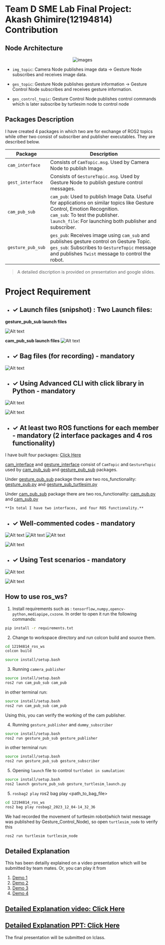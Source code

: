 # Team D SME Lab Final Project: Akash Ghimire(12194814) Contribution

## Node Architecture

<div align="center">
  <img src="images/final_project_arch.png" alt="images">
</div>

- `img_topic`: Camera Node publishes image data -> Gesture Node subscribes and receives image data.


- `ges_topic`: Gesture Node publishes gesture information -> Gesture Control Node subscribes and receives gesture information.


- `ges_control_topic`: Gesture Control Node publishes control commands which is later subscribe by turtlesim node to control node 

## Packages Description

I have created 4 packages in which two are for exchange of ROS2 topics while other two consist of subscriber and publisher executables.  They are described below. 


| Package         | Description |
| --------------- | ----------- |
| `cam_interface` | Consists of `CamTopic.msg`. Used by Camera Node to publish Image. |
| `gest_interface`| Consists of `GestureTopic.msg`. Used by Gesture Node to publish gesture control messages. |
| `cam_pub_sub`   | `cam_pub`: Used to publish Image Data. Useful for applications on similar topics like Gesture Control, Emotion Recognition.<br>`cam_sub`: To test the publisher.<br>`launch_file`: For launching both publisher and subscriber. |
| `gesture_pub_sub` | `ges_pub`: Receives image using `cam_sub` and publishes gesture control on Gesture Topic.<br>`ges_sub`: Subscribes to `GestureTopic` message and publishes `Twist` message to control the robot. |


> A detailed discription is provided on presentation and google slides. 


# Project Requirement

-  ## ✓ Launch files (snipshot) : Two Launch files:

**gesture_pub_sub launch files**

![Alt text](image.png)

**cam_pub_sub launch files**
![Alt text](image-1.png)


- ## ✓ Bag files (for recording) - mandatory
![Alt text](image-2.png)



- ## ✓ Using Advanced CLI with click library in Python - mandatory
![Alt text](image-3.png)

![Alt text](image-4.png)

- ##  ✓ At least two ROS functions for each member - mandatory (2 interface packages and 4 ros functionality)

I have built four packages: [Click Here](/12194814_ros_ws/src/)

  [cam_interface](/12194814_ros_ws/src/cam_interface) and [gesture_interface](/12194814_ros_ws/src/gesture_interface) consist of `CamTopic` and `GestureTopic` used by [cam_pub_sub](/12194814_ros_ws/src/cam_pub_sub) and [gesture_pub_sub](/12194814_ros_ws/src/gesture_pub_sub) packages.

  Under [gesture_pub_sub](/12194814_ros_ws/src/gesture_pub_sub) package there are two ros_functionality: 
  [gesture_pub.py](/12194814_ros_ws/src/gesture_pub_sub/gesture_pub_sub/ges_pub.py) and 
  [gesture_sub_turtlesim.py](/12194814_ros_ws/src/gesture_pub_sub/gesture_pub_sub/ges_sub_turtlesim.py) 


  Under [cam_pub_sub](/12194814_ros_ws/src/cam_pub_sub) package there are two ros_functionality: 
  [cam_pub.py](/12194814_ros_ws/src/cam_pub_sub/cam_pub_sub/cam_pub.py) and 
  [cam_sub.py](/12194814_ros_ws/src/cam_pub_sub/cam_pub_sub/cam_sub.py) 

    **In total I have two interfaces, and four ROS functionality.**





- ## ✓ Well-commented codes - mandatory
![Alt text](image-5.png)
![Alt text](image-6.png)
![Alt text](image-7.png)

![Alt text](image-8.png)

- ## ✓ Using Test scenarios - mandatory

![Alt text](image-9.png)

![Alt text](image-10.png)


## How to use ros_ws?

1. Install requirements such as : `tensorflow,numpy,opencv-python,mediapipe,cvzone`. In order to open it run the following commands: 
```bash
pip install -r requirements.txt
```

2. Change to workspace directory and run colcon build and source them. 
```bash
cd 12194814_ros_ws
colcon build
```

```bash
source install/setup.bash
```

3. Running `camera_publisher`
```bash
source install/setup.bash
ros2 run cam_pub_sub cam_pub
```

in other terminal run: 
```bash
source install/setup.bash
ros2 run cam_pub_sub cam_pub
```
Using this, you can verify the working of the cam publisher. 

4. Running `gesture_publisher` and `dummy_subscriber`

```bash
source install/setup.bash
ros2 run gesture_pub_sub gesture_publisher
```

in other terminal run: 
```bash
source install/setup.bash
ros2 run gesture_pub_sub gesture_subscriber
```

5. Opening `launch` file to control `turtlebot in sumulation`:
```bash
source install/setup.bash
ros2 launch gesture_pub_sub gesture_turtlesim_launch.py
```

5. `rosbag2 play`
ros2 bag play <path_to_bag_file>
```bash
cd 12194814_ros_ws
ros2 bag play rosbag2_2023_12_04-14_32_36
```
We had recorded the movement of turtlesim robot(which twist message was published by Gesture_Control_Node), so open `turtlesim_node` to verify this 

```bash
ros2 run turtlesim turtlesim_node
```

## Detailed Explanation

This has been detailly explained on a video presentation which will be submitted by team mates. Or, you can play it from


1. [Demo 1](https://www.youtube.com/watch?v=NtJKkORPFKY&ab_channel=AKASHGHIMIRE)
2. [Demo 2](https://www.youtube.com/watch?v=rDadLp9oBMs&ab_channel=AKASHGHIMIRE)
3. [Demo 3](https://www.youtube.com/watch?v=IUQ8O125wrE&ab_channel=AKASHGHIMIRE)
4. [Demo 4](https://www.youtube.com/watch?v=wnw1mWM6HAQ&ab_channel=AKASHGHIMIRE)

## [Detailed Explanation video: Click Here](https://drive.google.com/file/d/1IRBk5U86LYMGRNqeZW3ha30SwS_quU9d/view?usp=sharing)

## [Detailed Explanation PPT: Click Here](https://docs.google.com/presentation/d/1oz1VikWWInwmaPT3qQgrkYjFS0kgqzyMJ2SVUK5Xpe0/edit?usp=sharing)


The final presentation will be submitted on Iclass.